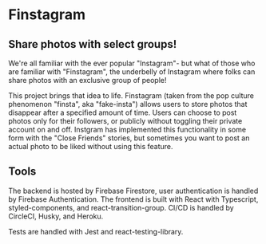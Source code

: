 # Finstagram

## Share photos with select groups!

We're all familiar with the ever popular "Instagram"- but what of those who are familiar with "Finstagram", the underbelly of Instagram where folks can share photos with an exclusive group of people!

This project brings that idea to life. Finstagram (taken from the pop culture phenomenon "finsta", aka "fake-insta") allows users to store photos that disappear after a specified amount of time. Users can choose to post photos only for their followers, or publicly without toggling their private account on and off. Instgram has implemented this functionality in some form with the "Close Friends" stories, but sometimes you want to post an actual photo to be liked without using this feature.

## Tools

The backend is hosted by Firebase Firestore, user authentication is handled by Firebase Authentication. The frontend is built with React with Typescript, styled-components, and react-transition-group. CI/CD is handled by CircleCI, Husky, and Heroku.

Tests are handled with Jest and react-testing-library.
